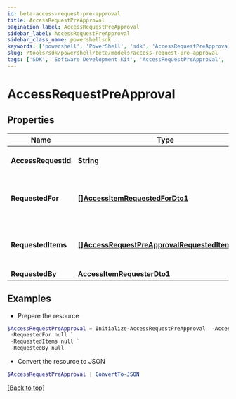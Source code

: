 ```yaml
---
id: beta-access-request-pre-approval
title: AccessRequestPreApproval
pagination_label: AccessRequestPreApproval
sidebar_label: AccessRequestPreApproval
sidebar_class_name: powershellsdk
keywords: ['powershell', 'PowerShell', 'sdk', 'AccessRequestPreApproval', 'BetaAccessRequestPreApproval'] 
slug: /tools/sdk/powershell/beta/models/access-request-pre-approval
tags: ['SDK', 'Software Development Kit', 'AccessRequestPreApproval', 'BetaAccessRequestPreApproval']
---
```



# AccessRequestPreApproval

## Properties

Name | Type | Description | Notes
------------ | ------------- | ------------- | -------------
**AccessRequestId** | **String** | Access request's unique ID. | [required]
**RequestedFor** | [**[]AccessItemRequestedForDto1**](access-item-requested-for-dto1) | Identities whom access was requested for. | [required]
**RequestedItems** | [**[]AccessRequestPreApprovalRequestedItemsInner**](access-request-pre-approval-requested-items-inner) | Details about each requested access item. | [required]
**RequestedBy** | [**AccessItemRequesterDto1**](access-item-requester-dto1) |  | [required]

## Examples

- Prepare the resource
```powershell
$AccessRequestPreApproval = Initialize-AccessRequestPreApproval  -AccessRequestId 2c91808b6ef1d43e016efba0ce470904 `
 -RequestedFor null `
 -RequestedItems null `
 -RequestedBy null
```

- Convert the resource to JSON
```powershell
$AccessRequestPreApproval | ConvertTo-JSON
```


[[Back to top]](#) 

